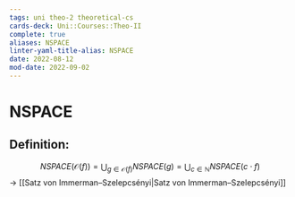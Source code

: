 ```yaml
---
tags: uni theo-2 theoretical-cs
cards-deck: Uni::Courses::Theo-II
complete: true
aliases: NSPACE
linter-yaml-title-alias: NSPACE
date: 2022-08-12
mod-date: 2022-09-02
---
```


# NSPACE

## Definition:
$$NSPACE(\mathcal{O}(f))=\bigcup_{g\in\mathcal{O}(f)}NSPACE(g)=\bigcup_{c\in\mathbb{N}}NSPACE(c\cdot f)$$
	-> [[Satz von Immerman–Szelepcsényi|Satz von Immerman–Szelepcsényi]]
